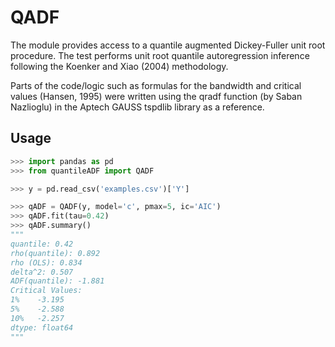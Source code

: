 # QADF
The module provides access to a quantile augmented Dickey-Fuller unit root procedure. The test performs unit root quantile autoregression inference following the Koenker and Xiao (2004) methodology.

Parts of the code/logic such as formulas for the bandwidth and critical values (Hansen, 1995) were written using the qradf function (by Saban Nazlioglu) in the Aptech GAUSS tspdlib library as a reference.
 
## Usage
```Python
>>> import pandas as pd
>>> from quantileADF import QADF

>>> y = pd.read_csv('examples.csv')['Y']

>>> qADF = QADF(y, model='c', pmax=5, ic='AIC')
>>> qADF.fit(tau=0.42)
>>> qADF.summary()
"""
quantile: 0.42
rho(quantile): 0.892
rho (OLS): 0.834
delta^2: 0.507
ADF(quantile): -1.881
Critical Values:
1%    -3.195
5%    -2.588
10%   -2.257
dtype: float64
"""
```


